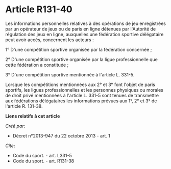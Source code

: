 # Article R131-40

Les informations personnelles relatives à des opérations de jeu enregistrées par un opérateur de jeux ou de paris en ligne
détenues par l'Autorité de régulation des jeux en ligne, auxquelles une fédération sportive délégataire peut avoir accès,
concernent les acteurs : 

1° D'une compétition sportive organisée par la fédération concernée ; 

2° D'une compétition sportive organisée par la ligue professionnelle que cette fédération a constituée ; 

3° D'une compétition sportive mentionnée à l'article L. 331-5. 

Lorsque les compétitions mentionnées aux 2° et 3° font l'objet de paris sportifs, les ligues professionnelles et les
personnes physiques ou morales de droit privé mentionnées à l'article L. 331-5 sont tenues de transmettre aux fédérations
délégataires les informations prévues aux 1°, 2° et 3° de l'article R. 131-38.

**Liens relatifs à cet article**

_Créé par_:

  - Décret n°2013-947 du 22 octobre 2013 - art. 1

_Cite_:

  - Code du sport. - art. L331-5
  - Code du sport. - art. R131-38
